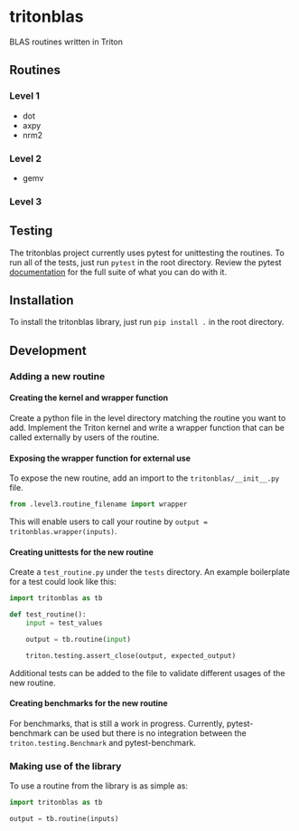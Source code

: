 # tritonblas
BLAS routines written in Triton

## Routines

### Level 1

* dot
* axpy
* nrm2

### Level 2

* gemv

### Level 3

## Testing

The tritonblas project currently uses pytest for unittesting the routines.
To run all of the tests, just run `pytest` in the root directory. Review
the pytest [documentation](https://docs.pytest.org/en/stable/) for the full
suite of what you can do with it.

## Installation

To install the tritonblas library, just run `pip install .` in the root directory.

## Development

### Adding a new routine

#### Creating the kernel and wrapper function

Create a python file in the level directory matching the routine you want to add.
Implement the Triton kernel and write a wrapper function that can be called
externally by users of the routine.

#### Exposing the wrapper function for external use

To expose the new routine, add an import to the `tritonblas/__init__.py` file.

```python
from .level3.routine_filename import wrapper
```

This will enable users to call your routine by
`output = tritonblas.wrapper(inputs)`.

#### Creating unittests for the new routine

Create a `test_routine.py` under the `tests` directory. An example boilerplate
for a test could look like this:

```python
import tritonblas as tb

def test_routine():
    input = test_values

    output = tb.routine(input)

    triton.testing.assert_close(output, expected_output)
```

Additional tests can be added to the file to validate different usages of the
new routine.

#### Creating benchmarks for the new routine

For benchmarks, that is still a work in progress. Currently, pytest-benchmark
can be used but there is no integration between the `triton.testing.Benchmark`
and pytest-benchmark.

### Making use of the library

To use a routine from the library is as simple as:

```python
import tritonblas as tb

output = tb.routine(inputs)
```

